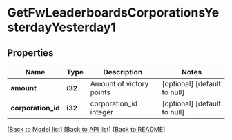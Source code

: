 # GetFwLeaderboardsCorporationsYesterdayYesterday1

## Properties
Name | Type | Description | Notes
------------ | ------------- | ------------- | -------------
**amount** | **i32** | Amount of victory points | [optional] [default to null]
**corporation_id** | **i32** | corporation_id integer | [optional] [default to null]

[[Back to Model list]](../README.md#documentation-for-models) [[Back to API list]](../README.md#documentation-for-api-endpoints) [[Back to README]](../README.md)


